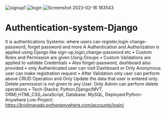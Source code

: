 
![signup1](https://user-images.githubusercontent.com/123397686/219567922-7d99e4c1-86c0-485d-802f-23b70081a403.jpg)
![login](https://user-images.githubusercontent.com/123397686/219568542-c88da10c-087c-489d-929c-3a84cc86195c.jpg)
![Screenshot 2023-02-16 183543](https://user-images.githubusercontent.com/123397686/219568121-ece00d3f-0121-45f6-b3e0-154e592e550c.jpg)


# Authentication-system-Django
It is authentications Systems: where users can register,login change-password, forget password and more
A Authentication and Authorization is applied using Django like sign-up,login,change-password etc
• Custom Roles and Permission are given Using Groups
• Custom Validations are applied to validate Credentials
• Also forget-password, dashboard also provided
• only Authenticated user can visit Dashboard or Only Anonymous user can make registration request
• After Validation only user can perform above CRUD Operation and Only Update the data that user is entered
only. Delete permission is not given to any User. Only Admin can perform delete operations
• Tech-Stacks: Python,Django(MVT, ORM),HTML,CSS,JavaScript, Database: MySQL,
Deployed:Python-Anywhere Live-Project:  https://krishnayadv.pythonanywhere.com/accounts/login/
